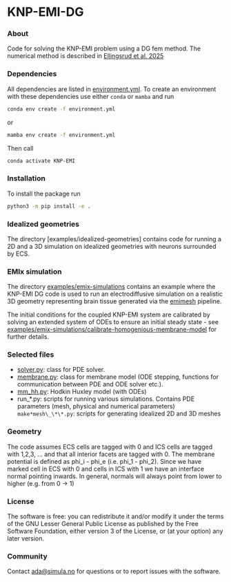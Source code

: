# KNP-EMI-DG

### About

Code for solving the KNP-EMI problem using a DG fem method. The numerical
method is described in
[Ellingsrud et al. 2025](https://doi.org/10.1137/24M1653367 "Ellingsrud, Benedusi, and Kuchta. A splitting, discontinuous Galerkin solver for the cell-by-cell electroneutral Nernst–Planck framework.SIAM Journal on Scientific Computing 47.2 (2025): B477-B504.")

### Dependencies

All dependencies are listed in [environment.yml](./environment.yml).
To create an environment with these dependencies use either `conda` or `mamba` and run

```bash
conda env create -f environment.yml
```

or

```bash
mamba env create -f environment.yml
```

Then call

```bash
conda activate KNP-EMI
```

### Installation

To install the package run
```bash
python3 -m pip install -e .
```

### Idealized geometries
The directory [examples/idealized-geometries] contains code for running a 2D
and a 3D simulation on idealized geometries with neurons surrounded by ECS.

### EMIx simulation
The directory
[examples/emix-simulations](https://github.com/adajel/KNP-EMI-DG/tree/main/examples/emix-simulations/calibrate-homogenious-membrane-model)
contains an example where the KNP-EMI DG code is used to run an
electrodiffusive simulation on a realistic 3D geometry representing
brain tissue generated via the
[emimesh](https://github.com/scientificcomputing/emimesh/tree/main) pipeline.

The initial conditions for the coupled KNP-EMI system are calibrated by solving
an extended system of ODEs to ensure an initial steady state - see
[examples/emix-simulations/calibrate-homogenious-membrane-model](https://github.com/adajel/KNP-EMI-DG/blob/main/examples/emix-simulations/calibrate-homogenious-membrane-model)
for further details.

### Selected files

- [solver.py](https://github.com/adajel/KNP-EMI-DG/tree/main/src/knpemidg/solver.py): class for PDE solver.
- [membrane.py](https://github.com/adajel/KNP-EMI-DG/tree/main/src/knpemidg/membrane.py): class for membrane model (ODE stepping, functions for communication
  between PDE and ODE solver etc.).
- [mm_hh.py](https://github.com/adajel/KNP-EMI-DG/tree/main/examples/idealized-geometries/mm_hh.py): Hodkin Huxley model (with ODEs)
- run\_\*.py: scripts for running various simulations. Contains PDE parameters
  (mesh, physical and numerical parameters)
 `make*mesh\_\*\*.py`: scripts for generating idealized 2D and 3D meshes

### Geometry

The code assumes ECS cells are tagged with 0 and ICS cells are tagged with
1,2,3, ... and that all interior facets are tagged with 0. The membrane
potential is defined as phi_i - phi_e (i.e. phi_1 - phi_2). Since we have
marked cell in ECS with 0 and cells in ICS with 1 we have an interface
normal pointing inwards. In general, normals will always point from lower to
higher (e.g. from 0 -> 1)

### License

The software is free: you can redistribute it and/or modify it under the terms
of the GNU Lesser General Public License as published by the Free Software
Foundation, either version 3 of the License, or (at your option) any later
version.

### Community

Contact ada@simula.no for questions or to report issues with the software.
